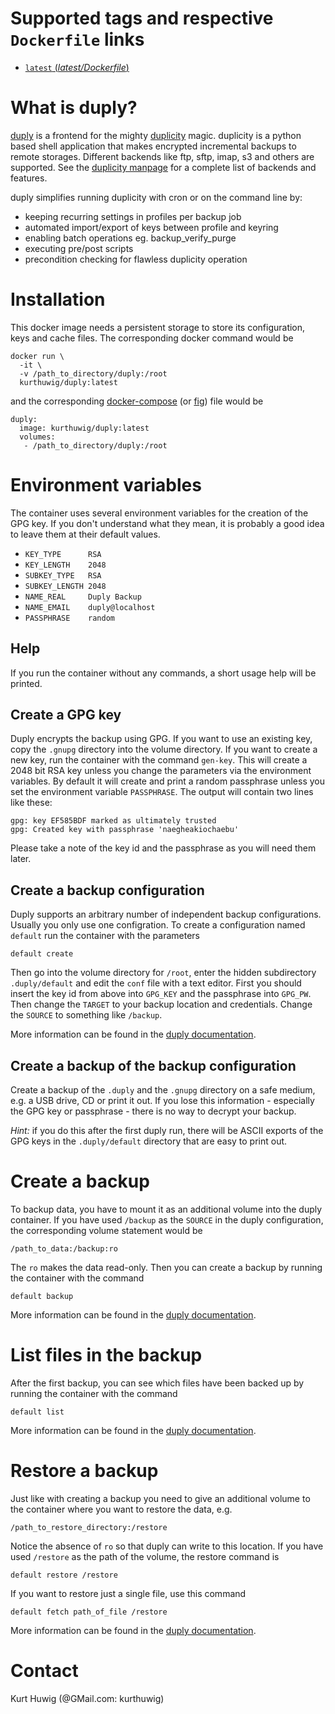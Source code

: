 Supported tags and respective `Dockerfile` links
================================================

 - [`latest` (*latest/Dockerfile*)](https://github.com/danillonunes/docker-duply/blob/master/Dockerfile)

What is duply?
==============

[duply](http://duply.net/) is a frontend for the mighty [duplicity](http://duplicity.nongnu.org/) magic.
duplicity is a python based shell application that makes encrypted incremental backups to remote storages.
Different backends like ftp, sftp, imap, s3 and others are supported.
See the [duplicity manpage](http://duplicity.nongnu.org/duplicity.1.html) for a complete list of backends and features.

duply simplifies running duplicity with cron or on the command line by:

 * keeping recurring settings in profiles per backup job
 * automated import/export of keys between profile and keyring
 * enabling batch operations eg. backup_verify_purge
 * executing pre/post scripts
 * precondition checking for flawless duplicity operation

Installation
============

This docker image needs a persistent storage to store its configuration, keys and cache files.
The corresponding docker command would be

    docker run \
      -it \
      -v /path_to_directory/duply:/root
      kurthuwig/duply:latest

and the corresponding [docker-compose](http://docs.docker.com/compose/) (or [fig](http://www.fig.sh/)) file would be

    duply:
      image: kurthuwig/duply:latest
      volumes:
       - /path_to_directory/duply:/root

Environment variables
=====================

The container uses several environment variables for the creation of the GPG key.
If you don't understand what they mean, it is probably a good idea to leave them at their default values.

 * `KEY_TYPE      RSA`
 * `KEY_LENGTH    2048`
 * `SUBKEY_TYPE   RSA`
 * `SUBKEY_LENGTH 2048`
 * `NAME_REAL     Duply Backup`
 * `NAME_EMAIL    duply@localhost`
 * `PASSPHRASE    random`

Help
----

If you run the container without any commands, a short usage help will be printed.

Create a GPG key
----------------

Duply encrypts the backup using GPG.
If you want to use an existing key, copy the `.gnupg` directory into the volume directory.
If you want to create a new key, run the container with the command `gen-key`.
This will create a 2048 bit RSA key unless you change the parameters via the environment variables.
By default it will create and print a random passphrase unless you set the environment variable `PASSPHRASE`.
The output will contain two lines like these:

    gpg: key EF585BDF marked as ultimately trusted
    gpg: Created key with passphrase 'naegheakiochaebu'

Please take a note of the key id and the passphrase as you will need them later.

Create a backup configuration
-----------------------------

Duply supports an arbitrary number of independent backup configurations.
Usually you only use one configration.
To create a configuration named `default` run the container with the parameters

    default create

Then go into the volume directory for `/root`, enter the hidden subdirectory `.duply/default` and edit the `conf` file with a text editor.
First you should insert the key id from above into `GPG_KEY` and the passphrase into `GPG_PW`.
Then change the `TARGET` to your backup location and credentials.
Change the `SOURCE` to something like `/backup`.

More information can be found in the [duply documentation](http://duply.net/wiki/index.php/Duply-documentation).

Create a backup of the backup configuration
-------------------------------------------

Create a backup of the `.duply` and the `.gnupg` directory on a safe medium, e.g. a USB drive, CD or print it out.
If you lose this information - especially the GPG key or passphrase - there is no way to decrypt your backup.

*Hint:* if you do this after the first duply run, there will be ASCII exports of the GPG keys in the `.duply/default` directory that are easy to print out.

Create a backup
===============

To backup data, you have to mount it as an additional volume into the duply container.
If you have used `/backup` as the `SOURCE` in the duply configuration, the corresponding volume statement would be

    /path_to_data:/backup:ro

The `ro` makes the data read-only. Then you can create a backup by running the container with the command

    default backup

More information can be found in the [duply documentation](http://duply.net/wiki/index.php/Duply-documentation).

List files in the backup
========================

After the first backup, you can see which files have been backed up by running the container with the command

    default list

More information can be found in the [duply documentation](http://duply.net/wiki/index.php/Duply-documentation).

Restore a backup
================

Just like with creating a backup you need to give an additional volume to the container where you want to restore the data, e.g.

    /path_to_restore_directory:/restore

Notice the absence of `ro` so that duply can write to this location.
If you have used `/restore` as the path of the volume, the restore command is

    default restore /restore

If you want to restore just a single file, use this command

    default fetch path_of_file /restore

More information can be found in the [duply documentation](http://duply.net/wiki/index.php/Duply-documentation).

Contact
=======

Kurt Huwig (@GMail.com: kurthuwig)
